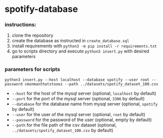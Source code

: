 # spotify-database

### instructions:
1. clone the repository
2. create the database as instructed in `create_database.sql`
3. install requirements with `python3 -m pip install -r requirements.txt`
4. go to scripts directory and execute `python3 insert.py` with desired parameters

### parameters for scripts
`python3 insert.py --host localhost --database spotify --user root --password cmonmanthatstooez --path ../datasets/spotify_dataset_100.csv`
* `--host` for the host of the mysql server (optional, `localhost` by default)
* `--port` for the port of the mysql server (optional, `3306` by default)
* `--database` for the database name from mysql server (optional, `spotify` by default)
* `--user` for the user of the mysql server (optional, `root` by default)
* `--password` for the password of the user (optional, empty by default)
* `--path` for the file path of the csv dataset (optional, `../datasets/spotify_dataset_100.csv` by default)
